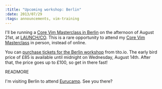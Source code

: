 ```yaml
--- 
:title: "Upcoming workshop: Berlin"
:date: 2013/07/29
:tags: announcements, vim-training
---
```


I'll be running a [Core Vim Masterclass in Berlin][berlin] on the afternoon of August 21st, at [LAUNCH/CO][l]. This is a rare opportunity to attend my [Core Vim Masterclass][class] in person, instead of online.

You can [purchase tickets for the Berlin workshop][berlin] from tito.io. The early bird price of £85 is available until midnight on Wednesday, August 14th. After that, the price goes up to £100, so get in there fast!

[berlin]: https://tito.io/studio-nelstrom/core-vim-masterclass-berlin
[class]: http://vimcasts.org/classes/core-vim
[l]: https://launchco.com/etc/#coworking


READMORE

I'm visiting Berlin to attend [Eurucamp][]. See you there?

[Eurucamp]: http://2013.eurucamp.org/
